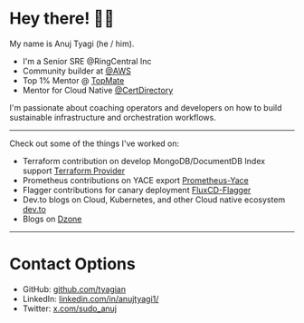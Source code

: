 # Hey there! 👋🏼

My name is Anuj Tyagi (he / him).

* I'm a Senior SRE @RingCentral Inc
* Community builder at [@AWS](https://aws.amazon.com/developer/community/community-builders) 
* Top 1% Mentor @ [TopMate](https://topmate.io/anujtyagi/)
* Mentor for Cloud Native [@CertDirectory](https://certdirectory.io/mentorship)

I'm passionate about coaching operators and developers on how to build sustainable infrastructure and orchestration workflows.

---

Check out some of the things I've worked on:

* Terraform contribution on develop MongoDB/DocumentDB Index support [Terraform Provider](https://registry.terraform.io/providers/megum1n/mongodb/latest)
* Prometheus contributions on YACE export [Prometheus-Yace](https://github.com/prometheus-community/yet-another-cloudwatch-exporter)
* Flagger contributions for canary deployment [FluxCD-Flagger](https://github.com/fluxcd/flagger) 
* Dev.to blogs on Cloud, Kubernetes, and other Cloud native ecosystem  [dev.to](https://dev.to/sudo_anuj)
* Blogs on [Dzone](https://dzone.com/users/5158763/anuj1404.html)


---

# Contact Options

* GitHub: [github.com/tyagian](https://github.com/tyagian)
* LinkedIn: [linkedin.com/in/anujtyagi1/](https://www.linkedin.com/in/anujtyagi1/)
* Twitter: [x.com/sudo_anuj](https://x.com/sudo_anuj)
